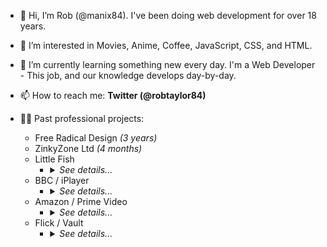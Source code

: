 - 👋 Hi, I’m Rob (@manix84). I've been doing web development for over 18 years.
- 👀 I’m interested in Movies, Anime, Coffee, JavaScript, CSS, and HTML.
- 🌱 I’m currently learning something new every day. I'm a Web Developer - This job, and our knowledge develops day-by-day.


- 📫 How to reach me: **Twitter (@robtaylor84)**


- 👨‍💻 Past professional projects:
  - Free Radical Design *(3 years)*
  - ZinkyZone Ltd *(4 months)*
  - Little Fish
    - <details><summary><em>See details...</em></summary>
        <ul>
          <li><strong>Duration:</strong> <em>1 year</em></li>
          <li><strong>Projects:</strong><ul>
            <li>Main Website [https://littlefish.co.uk/]</li>
          </ul></li>
        </ul>
      </detail>
  - BBC / iPlayer
    - <details><summary><em>See details...</em></summary>
        <ul>
          <li><strong>Duration:</strong> <em>3 years, 9 months</em></li>
          <li><strong>Projects:</strong><ul>
            <li>BBC Radio Player [https://www.bbc.co.uk/sounds/player/bbc_radio_one]</li>
            <li>iPlayer (TV & Radio) [https://www.bbc.co.uk/iplayer]</li>
            <li>Children In Need Homepage [https://www.bbc.co.uk/cin]</li>
            <li>CBBC Homepage [https://www.bbc.co.uk/cbbc]</li>
            <li>TV Guide [https://www.bbc.co.uk/iplayer/guide]</li>
            <li>Channels:<ul>
              <li>BBC One [https://www.bbc.co.uk/tv/bbcone]</li>
              <li>BBC Two [https://www.bbc.co.uk/tv/bbctwo]</li>
              <li>BBC Three [https://www.bbc.co.uk/tv/bbcthree]</li>
              <li>BBC Four [https://www.bbc.co.uk/tv/bbcfour]</li>
              <li>CBBC [https://www.bbc.co.uk/tv/cbbc]</li>
              <li>CBeebies [https://www.bbc.co.uk/tv/cbeebies]</li>
              <li>Scotland [https://www.bbc.co.uk/tv/bbcscotland]</li>
              <li>News [https://www.bbc.co.uk/tv/bbcnews]</li>
              <li>Parliament [https://www.bbc.co.uk/tv/bbcparliament]</li>
              <li>Alba [https://www.bbc.co.uk/tv/bbcalba]</li>
              <li>S4C [https://www.bbc.co.uk/tv/s4c]</li>
            </ul></li>
          </ul></li>
        </ul>
      </details>
  - Amazon / Prime Video
    - <details><summary><em>See details...</em></summary>
        <ul>
          <li><strong>Duration:</strong> <em>9 years</em></li>
          <li><strong>Projects:</strong><ul>
          <li>Lovefilm (transitioning to Amazon Video) [https://www.lovefilm.com/]</li>
          <li>Amazon Video [https://www.amazon.com/aiv]</li>
          <li>Prime Video [https://www.primevideo.com/]</li>
          <li>DVUI (Digital Video User Interface)<ul>
            <li>Part of the internal tools team.</li>
            <li>Internal only website.</li>
            <li>The component library for Amazon Video/Prime Video. This includes all of the buttons/inputs/carousels that are common to the sites.</li>
            <li>Fully tested and documented with a demo framework for developers to test the implementation before introducing it into their code.</li>
          </ul></li>
        </ul></li>
      </ul></details>
  - Flick / Vault
    - <details><summary><em>See details...</em></summary>
        <ul>
          <li><strong>Duration:</strong> <em>2 years</em></li>
          <li><strong>Projects:</strong><ul>
          <li>Flick [<s>https://www.flick.com/</s>]</li>
          <li>Vault [https://vault.fan/]</li>
        </ul></li>
      </ul></details>
